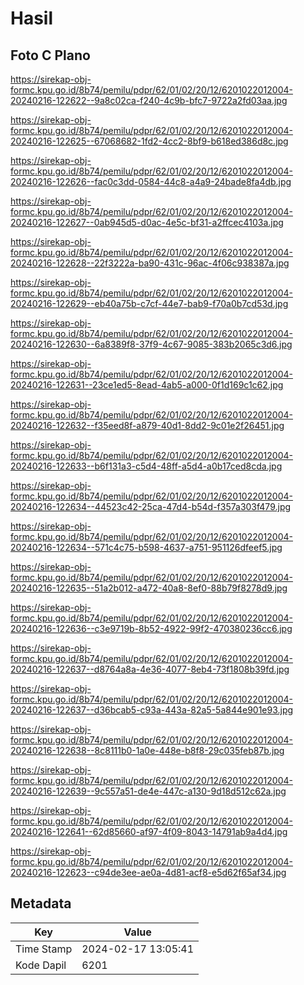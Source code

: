 # Hasil

## Foto C Plano

https://sirekap-obj-formc.kpu.go.id/8b74/pemilu/pdpr/62/01/02/20/12/6201022012004-20240216-122622--9a8c02ca-f240-4c9b-bfc7-9722a2fd03aa.jpg

https://sirekap-obj-formc.kpu.go.id/8b74/pemilu/pdpr/62/01/02/20/12/6201022012004-20240216-122625--67068682-1fd2-4cc2-8bf9-b618ed386d8c.jpg

https://sirekap-obj-formc.kpu.go.id/8b74/pemilu/pdpr/62/01/02/20/12/6201022012004-20240216-122626--fac0c3dd-0584-44c8-a4a9-24bade8fa4db.jpg

https://sirekap-obj-formc.kpu.go.id/8b74/pemilu/pdpr/62/01/02/20/12/6201022012004-20240216-122627--0ab945d5-d0ac-4e5c-bf31-a2ffcec4103a.jpg

https://sirekap-obj-formc.kpu.go.id/8b74/pemilu/pdpr/62/01/02/20/12/6201022012004-20240216-122628--22f3222a-ba90-431c-96ac-4f06c938387a.jpg

https://sirekap-obj-formc.kpu.go.id/8b74/pemilu/pdpr/62/01/02/20/12/6201022012004-20240216-122629--eb40a75b-c7cf-44e7-bab9-f70a0b7cd53d.jpg

https://sirekap-obj-formc.kpu.go.id/8b74/pemilu/pdpr/62/01/02/20/12/6201022012004-20240216-122630--6a8389f8-37f9-4c67-9085-383b2065c3d6.jpg

https://sirekap-obj-formc.kpu.go.id/8b74/pemilu/pdpr/62/01/02/20/12/6201022012004-20240216-122631--23ce1ed5-8ead-4ab5-a000-0f1d169c1c62.jpg

https://sirekap-obj-formc.kpu.go.id/8b74/pemilu/pdpr/62/01/02/20/12/6201022012004-20240216-122632--f35eed8f-a879-40d1-8dd2-9c01e2f26451.jpg

https://sirekap-obj-formc.kpu.go.id/8b74/pemilu/pdpr/62/01/02/20/12/6201022012004-20240216-122633--b6f131a3-c5d4-48ff-a5d4-a0b17ced8cda.jpg

https://sirekap-obj-formc.kpu.go.id/8b74/pemilu/pdpr/62/01/02/20/12/6201022012004-20240216-122634--44523c42-25ca-47d4-b54d-f357a303f479.jpg

https://sirekap-obj-formc.kpu.go.id/8b74/pemilu/pdpr/62/01/02/20/12/6201022012004-20240216-122634--571c4c75-b598-4637-a751-951126dfeef5.jpg

https://sirekap-obj-formc.kpu.go.id/8b74/pemilu/pdpr/62/01/02/20/12/6201022012004-20240216-122635--51a2b012-a472-40a8-8ef0-88b79f8278d9.jpg

https://sirekap-obj-formc.kpu.go.id/8b74/pemilu/pdpr/62/01/02/20/12/6201022012004-20240216-122636--c3e9719b-8b52-4922-99f2-470380236cc6.jpg

https://sirekap-obj-formc.kpu.go.id/8b74/pemilu/pdpr/62/01/02/20/12/6201022012004-20240216-122637--d8764a8a-4e36-4077-8eb4-73f1808b39fd.jpg

https://sirekap-obj-formc.kpu.go.id/8b74/pemilu/pdpr/62/01/02/20/12/6201022012004-20240216-122637--d36bcab5-c93a-443a-82a5-5a844e901e93.jpg

https://sirekap-obj-formc.kpu.go.id/8b74/pemilu/pdpr/62/01/02/20/12/6201022012004-20240216-122638--8c8111b0-1a0e-448e-b8f8-29c035feb87b.jpg

https://sirekap-obj-formc.kpu.go.id/8b74/pemilu/pdpr/62/01/02/20/12/6201022012004-20240216-122639--9c557a51-de4e-447c-a130-9d18d512c62a.jpg

https://sirekap-obj-formc.kpu.go.id/8b74/pemilu/pdpr/62/01/02/20/12/6201022012004-20240216-122641--62d85660-af97-4f09-8043-14791ab9a4d4.jpg

https://sirekap-obj-formc.kpu.go.id/8b74/pemilu/pdpr/62/01/02/20/12/6201022012004-20240216-122623--c94de3ee-ae0a-4d81-acf8-e5d62f65af34.jpg


## Metadata

| Key        | Value               |
| ---------- | ------------------- |
| Time Stamp | 2024-02-17 13:05:41 |
| Kode Dapil | 6201                |



